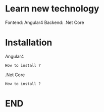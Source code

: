 # Learn new technology

Fontend: Angular4
Backend: .Net Core

# Installation

Angular4

```
How to install ?
```

.Net Core

```
How to install ?
```

# END